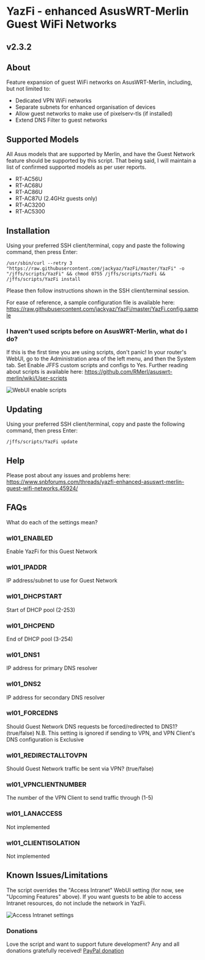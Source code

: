 # YazFi - enhanced AsusWRT-Merlin Guest WiFi Networks
## v2.3.2
## About

Feature expansion of guest WiFi networks on AsusWRT-Merlin, including, but not limited to:

* Dedicated VPN WiFi networks
* Separate subnets for enhanced organisation of devices
* Allow guest networks to make use of pixelserv-tls (if installed)
* Extend DNS Filter to guest networks

## Supported Models

All Asus models that are supported by Merlin, and have the Guest Network feature should be supported by this script. That being said, I will maintain a list of confirmed supported models as per user reports.
* RT-AC56U
* RT-AC68U
* RT-AC86U
* RT-AC87U (2.4GHz guests only)
* RT-AC3200
* RT-AC5300

## Installation

Using your preferred SSH client/terminal, copy and paste the following command, then press Enter:

```
/usr/sbin/curl --retry 3 "https://raw.githubusercontent.com/jackyaz/YazFi/master/YazFi" -o "/jffs/scripts/YazFi" && chmod 0755 /jffs/scripts/YazFi && /jffs/scripts/YazFi install
```

Please then follow instructions shown in the SSH client/terminal session.

For ease of reference, a sample configuration file is available here: https://raw.githubusercontent.com/jackyaz/YazFi/master/YazFi.config.sample

### I haven't used scripts before on AsusWRT-Merlin, what do I do?

If this is the first time you are using scripts, don't panic! In your router's WebUI, go to the Administration area of the left menu, and then the System tab. Set Enable JFFS custom scripts and configs to Yes. Further reading about scripts is available here: https://github.com/RMerl/asuswrt-merlin/wiki/User-scripts

![WebUI enable scripts](https://puu.sh/A3wnG/00a43283ed.png)

## Updating

Using your preferred SSH client/terminal, copy and paste the following command, then press Enter:

```
/jffs/scripts/YazFi update
```

## Help

Please post about any issues and problems here: https://www.snbforums.com/threads/yazfi-enhanced-asuswrt-merlin-guest-wifi-networks.45924/

## FAQs

What do each of the settings mean?

### wl01_ENABLED
Enable YazFi for this Guest Network

### wl01_IPADDR
IP address/subnet to use for Guest Network

### wl01_DHCPSTART
Start of DHCP pool (2-253)

### wl01_DHCPEND
End of DHCP pool (3-254)

### wl01_DNS1
IP address for primary DNS resolver

### wl01_DNS2
IP address for secondary DNS resolver

### wl01_FORCEDNS
Should Guest Network DNS requests be forced/redirected to DNS1? (true/false)
N.B. This setting is ignored if sending to VPN, and VPN Client's DNS configuration is Exclusive

### wl01_REDIRECTALLTOVPN
Should Guest Network traffic be sent via VPN? (true/false)

### wl01_VPNCLIENTNUMBER
The number of the VPN Client to send traffic through (1-5)

### wl01_LANACCESS
Not implemented

### wl01_CLIENTISOLATION
Not implemented

## Known Issues/Limitations

The script overrides the "Access Intranet" WebUI setting (for now, see "Upcoming Features" above). If you want guests to be able to access Intranet resources, do not include the network in YazFi.

![Access Intranet settings](https://puu.sh/zYWp9/a5541ed706.png)

### Donations

Love the script and want to support future development? Any and all donations gratefully received!
[PayPal donation](https://www.paypal.com/cgi-bin/webscr?cmd=_s-xclick&hosted_button_id=JFQLSCWJJUGZ6)
